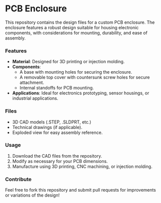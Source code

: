 # PCB Enclosure  

This repository contains the design files for a custom PCB enclosure. The enclosure features a robust design suitable for housing electronic components, with considerations for mounting, durability, and ease of assembly.  

### Features  
- **Material**: Designed for 3D printing or injection molding.  
- **Components**:  
  - A base with mounting holes for securing the enclosure.  
  - A removable top cover with countersunk screw holes for secure attachment.  
  - Internal standoffs for PCB mounting.  
- **Applications**: Ideal for electronics prototyping, sensor housings, or industrial applications.  

### Files  
- 3D CAD models (.STEP, .SLDPRT, etc.)  
- Technical drawings (if applicable).  
- Exploded view for easy assembly reference.  

### Usage  
1. Download the CAD files from the repository.  
2. Modify as necessary for your PCB dimensions.  
3. Manufacture using 3D printing, CNC machining, or injection molding.  

### Contribute  
Feel free to fork this repository and submit pull requests for improvements or variations of the design!  
